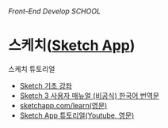 ###### Front-End Develop SCHOOL

# 스케치([Sketch App](https://www.sketchapp.com/))

스케치 튜토리얼

- [Sketch 기초 강좌](http://blog.bluehack.net/category/ux_and_ui/)
- [Sketch 3 사용자 매뉴얼 (비공식) 한국어 번역문](https://sketch3doko.wordpress.com/table-of-contents/)
- [sketchapp.com/learn(영문)](https://www.sketchapp.com/learn/)
- [Sketch App 튜토리얼(Youtube, 영문)](https://www.youtube.com/playlist?list=PLLnpHn493BHE6UIsdKYlS5zu-ZYvx22CS)
